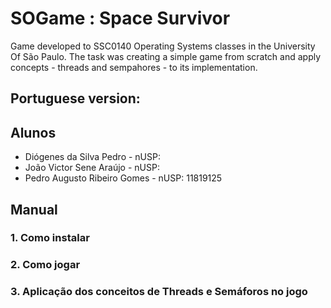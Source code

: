 # SOGame : Space Survivor

Game developed to SSC0140 Operating Systems classes in the University Of São Paulo. The task was creating a simple game from scratch and apply concepts - threads 
and sempahores - to its implementation.

## Portuguese version:

## Alunos 
 * Diógenes da Silva Pedro - nUSP:
 * João Victor Sene Araújo - nUSP:
 * Pedro Augusto Ribeiro Gomes - nUSP: 11819125

## Manual

### 1. Como instalar

### 2. Como jogar

### 3. Aplicação dos conceitos de Threads e Semáforos no jogo
